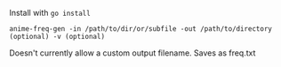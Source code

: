 Install with `go install`

```
anime-freq-gen -in /path/to/dir/or/subfile -out /path/to/directory (optional) -v (optional)
```

Doesn't currently allow a custom output filename. Saves as freq.txt
